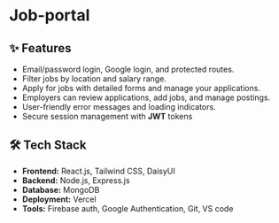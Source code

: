 # Job-portal

<!-- # Project Title -->

## ✨ Features

* Email/password login, Google login, and protected routes.
* Filter jobs by location and salary range.
* Apply for jobs with detailed forms and manage your applications.
* Employers can review applications, add jobs, and manage postings.
* User-friendly error messages and loading indicators.
* Secure session management with **JWT** tokens

## 🛠️ Tech Stack

*   **Frontend:** React.js, Tailwind CSS, DaisyUI
*   **Backend:** Node.js, Express.js
*   **Database:** MongoDB
*   **Deployment:** Vercel
*   **Tools:** Firebase auth, Google Authentication, Git, VS code

<!--
## 🚀 Getting Started

These instructions will get you a copy of the project up and running on your local machine for development and testing purposes.

### Prerequisites -->
